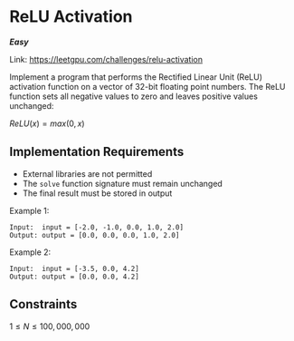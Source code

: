 # ReLU Activation 

***Easy***

Link: https://leetgpu.com/challenges/relu-activation

Implement a program that performs the Rectified Linear Unit (ReLU) activation function on a vector of 32-bit floating point numbers. The ReLU function sets all negative values to zero and leaves positive values unchanged:

$ReLU(x) = max(0, x)$

## Implementation Requirements
- External libraries are not permitted
- The `solve` function signature must remain unchanged
- The final result must be stored in output

Example 1:
```
Input:  input = [-2.0, -1.0, 0.0, 1.0, 2.0]
Output: output = [0.0, 0.0, 0.0, 1.0, 2.0]
```
Example 2:
```
Input:  input = [-3.5, 0.0, 4.2]
Output: output = [0.0, 0.0, 4.2]
```

## Constraints
$1 \leq N \leq 100,000,000$
